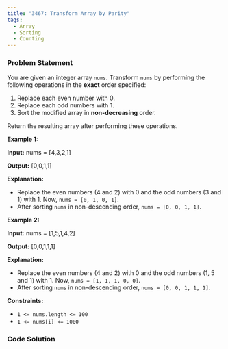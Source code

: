```yaml
---
title: "3467: Transform Array by Parity"
tags:
  - Array
  - Sorting
  - Counting
---
```

### Problem Statement

<p>You are given an integer array <code>nums</code>. Transform <code>nums</code> by performing the following operations in the <strong>exact</strong> order specified:</p>

<ol>
	<li>Replace each even number with 0.</li>
	<li>Replace each odd numbers with 1.</li>
	<li>Sort the modified array in <strong>non-decreasing</strong> order.</li>
</ol>

<p>Return the resulting array after performing these operations.</p>


<p><strong class="example">Example 1:</strong></p>

<div class="example-block">
<p><strong>Input:</strong> <span class="example-io">nums = [4,3,2,1]</span></p>

<p><strong>Output:</strong> <span class="example-io">[0,0,1,1]</span></p>

<p><strong>Explanation:</strong></p>

<ul>
	<li>Replace the even numbers (4 and 2) with 0 and the odd numbers (3 and 1) with 1. Now, <code>nums = [0, 1, 0, 1]</code>.</li>
	<li>After sorting <code>nums</code> in non-descending order, <code>nums = [0, 0, 1, 1]</code>.</li>
</ul>
</div>

<p><strong class="example">Example 2:</strong></p>

<div class="example-block">
<p><strong>Input:</strong> <span class="example-io">nums = [1,5,1,4,2]</span></p>

<p><strong>Output:</strong> <span class="example-io">[0,0,1,1,1]</span></p>

<p><strong>Explanation:</strong></p>

<ul>
	<li>Replace the even numbers (4 and 2) with 0 and the odd numbers (1, 5 and 1) with 1. Now, <code>nums = [1, 1, 1, 0, 0]</code>.</li>
	<li>After sorting <code>nums</code> in non-descending order, <code>nums = [0, 0, 1, 1, 1]</code>.</li>
</ul>
</div>


<p><strong>Constraints:</strong></p>

<ul>
	<li><code>1 &lt;= nums.length &lt;= 100</code></li>
	<li><code>1 &lt;= nums[i] &lt;= 1000</code></li>
</ul>


### Code Solution

```python

```
